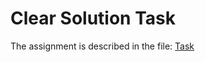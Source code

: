 # Clear Solution Task
The assignment is described in the file: [Task](task/clear_solutions_task.pdf)
